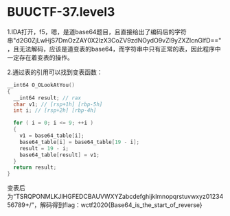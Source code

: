 # BUUCTF-37.level3

1.IDA打开，f5，嗯，是道base64题目，且直接给出了编码后的字符串"d2G0ZjLwHjS7DmOzZAY0X2lzX3CoZV9zdNOydO9vZl9yZXZlcnGlfD=="，且无法解码，应该是道变表的base64，而字符串中只有正常的表，因此程序中一定存在着变表的操作。

2.通过表的引用可以找到变表函数：

```c
__int64 O_OLookAtYou()
{
  __int64 result; // rax
  char v1; // [rsp+1h] [rbp-5h]
  int i; // [rsp+2h] [rbp-4h]

  for ( i = 0; i <= 9; ++i )
  {
    v1 = base64_table[i];
    base64_table[i] = base64_table[19 - i];
    result = 19 - i;
    base64_table[result] = v1;
  }
  return result;
}
```

变表后为“TSRQPONMLKJIHGFEDCBAUVWXYZabcdefghijklmnopqrstuvwxyz0123456789+/”，解码得到flag：wctf2020{Base64_is_the_start_of_reverse}